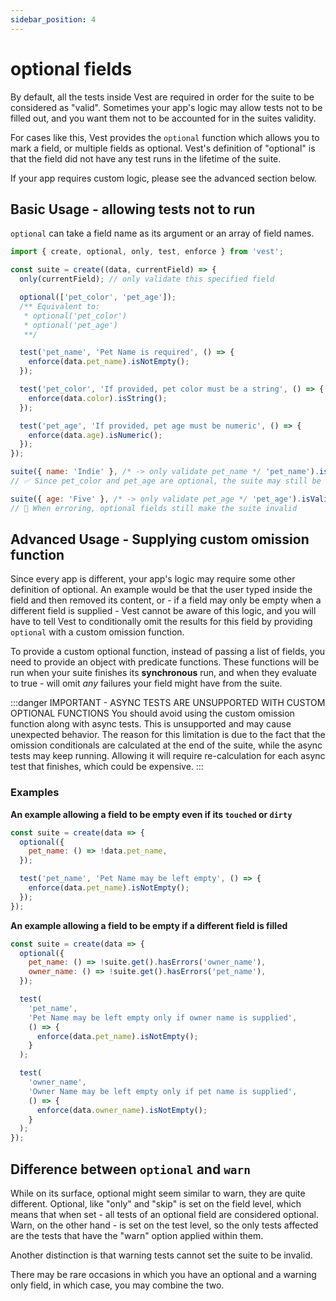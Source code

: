 ```yaml
---
sidebar_position: 4
---
```


# optional fields

By default, all the tests inside Vest are required in order for the suite to be considered as "valid". Sometimes your app's logic may allow tests not to be filled out, and you want them not to be accounted for in the suites validity.

For cases like this, Vest provides the `optional` function which allows you to mark a field, or multiple fields as optional. Vest's definition of "optional" is that the field did not have any test runs in the lifetime of the suite.

If your app requires custom logic, please see the advanced section below.

## Basic Usage - allowing tests not to run

`optional` can take a field name as its argument or an array of field names.

```js
import { create, optional, only, test, enforce } from 'vest';

const suite = create((data, currentField) => {
  only(currentField); // only validate this specified field

  optional(['pet_color', 'pet_age']);
  /** Equivalent to:
   * optional('pet_color')
   * optional('pet_age')
   **/

  test('pet_name', 'Pet Name is required', () => {
    enforce(data.pet_name).isNotEmpty();
  });

  test('pet_color', 'If provided, pet color must be a string', () => {
    enforce(data.color).isString();
  });

  test('pet_age', 'If provided, pet age must be numeric', () => {
    enforce(data.age).isNumeric();
  });
});

suite({ name: 'Indie' }, /* -> only validate pet_name */ 'pet_name').isValid();
// ✅ Since pet_color and pet_age are optional, the suite may still be valid

suite({ age: 'Five' }, /* -> only validate pet_age */ 'pet_age').isValid();
// 🚨 When erroring, optional fields still make the suite invalid
```

## Advanced Usage - Supplying custom omission function

Since every app is different, your app's logic may require some other definition of optional. An example would be that the user typed inside the field and then removed its content, or - if a field may only be empty when a different field is supplied - Vest cannot be aware of this logic, and you will have to tell Vest to conditionally omit the results for this field by providing `optional` with a custom omission function.

To provide a custom optional function, instead of passing a list of fields, you need to provide an object with predicate functions. These functions will be run when your suite finishes its **synchronous** run, and when they evaluate to true - will omit _any_ failures your field might have from the suite.

:::danger IMPORTANT - ASYNC TESTS ARE UNSUPPORTED WITH CUSTOM OPTIONAL FUNCTIONS
You should avoid using the custom omission function along with async tests. This is unsupported and may cause unexpected behavior. The reason for this limitation is due to the fact that the omission conditionals are calculated at the end of the suite, while the async tests may keep running. Allowing it will require re-calculation for each async test that finishes, which could be expensive.
:::

### Examples

**An example allowing a field to be empty even if its `touched` or `dirty`**

```js
const suite = create(data => {
  optional({
    pet_name: () => !data.pet_name,
  });

  test('pet_name', 'Pet Name may be left empty', () => {
    enforce(data.pet_name).isNotEmpty();
  });
});
```

**An example allowing a field to be empty if a different field is filled**

```js
const suite = create(data => {
  optional({
    pet_name: () => !suite.get().hasErrors('owner_name'),
    owner_name: () => !suite.get().hasErrors('pet_name'),
  });

  test(
    'pet_name',
    'Pet Name may be left empty only if owner name is supplied',
    () => {
      enforce(data.pet_name).isNotEmpty();
    }
  );

  test(
    'owner_name',
    'Owner Name may be left empty only if pet name is supplied',
    () => {
      enforce(data.owner_name).isNotEmpty();
    }
  );
});
```

## Difference between `optional` and `warn`

While on its surface, optional might seem similar to warn, they are quite different.
Optional, like "only" and "skip" is set on the field level, which means that when set - all tests of an optional field are considered optional. Warn, on the other hand - is set on the test level, so the only tests affected are the tests that have the "warn" option applied within them.

Another distinction is that warning tests cannot set the suite to be invalid.

There may be rare occasions in which you have an optional and a warning only field, in which case, you may combine the two.

